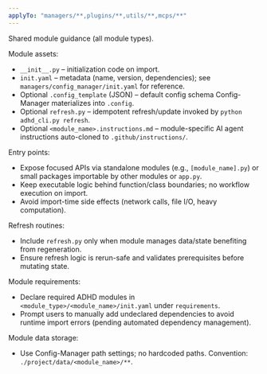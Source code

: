 ```yaml
---
applyTo: "managers/**,plugins/**,utils/**,mcps/**"
---
```


Shared module guidance (all module types).

Module assets:
- `__init__.py` – initialization code on import.
- `init.yaml` – metadata (name, version, dependencies); see `managers/config_manager/init.yaml` for reference.
- Optional `.config_template` (JSON) – default config schema Config-Manager materializes into `.config`.
- Optional `refresh.py` – idempotent refresh/update invoked by `python adhd_cli.py refresh`.
- Optional `<module_name>.instructions.md` – module-specific AI agent instructions auto-cloned to `.github/instructions/`.

Entry points:
- Expose focused APIs via standalone modules (e.g., `[module_name].py`) or small packages importable by other modules or `app.py`.
- Keep executable logic behind function/class boundaries; no workflow execution on import.
- Avoid import-time side effects (network calls, file I/O, heavy computation).

Refresh routines:
- Include `refresh.py` only when module manages data/state benefiting from regeneration.
- Ensure refresh logic is rerun-safe and validates prerequisites before mutating state.

Module requirements:
- Declare required ADHD modules in `<module_type>/<module_name>/init.yaml` under `requirements`.
- Prompt users to manually add undeclared dependencies to avoid runtime import errors (pending automated dependency management).

Module data storage:
- Use Config-Manager path settings; no hardcoded paths. Convention: `./project/data/<module_name>/**`.